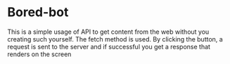 # Bored-bot
This is a simple usage of API to get content from the web without you creating such yourself. The fetch method is used.
By clicking the button, a request is sent to the server and if successful you get a response that renders on the screen

